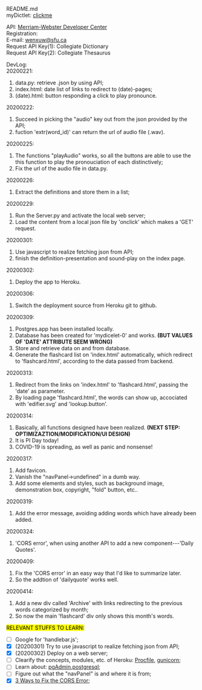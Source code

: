 README.md<br/>
myDictlet: [clickme](https://mydictlet-0.herokuapp.com/)<br/>

API: [Merriam-Webster Developer Center](https://dictionaryapi.com)<br/>
Registration:<br/>
E-mail: wenxuw@sfu.ca<br/>
Request API Key(1): Collegiate Dictionary<br/>
Request API Key(2): Collegiate Thesaurus<br/>

DevLog:<br/>
20200221:<br/>

1. data.py: retrieve .json by using API;
2. index.html: date list of links to redirect to (date)-pages;
3. (date).html: button responding a click to play pronounce.

20200222:<br/>

1. Succeed in picking the "audio" key out from the json provided by the API;
2. fuction 'extr(word_id)' can return the url of audio file (.wav).

20200225:<br/>
1. The functions "playAudio" works, so all the buttons are able to use the this function to play the pronouciation of each distinctively;
2. Fix the url of the audio file in data.py.

20200226:<br/>
1. Extract the definitions and store them in a list;

20200229:<br/>
1. Run the Server.py and activate the local web server;
2. Load the content from a local json file by 'onclick' which makes a 'GET' request.

20200301:<br/>
1. Use javascript to realize fetching json from API;
2. finish the definition-presentation and sound-play on the index page.

20200302:<br/>
1. Deploy the app to Heroku.

20200306:<br/>
1. Switch the deployment source from Heroku git to github.

20200309:<br/>
1. Postgres.app has been installed locally.
2. Database has been created for 'mydicelet-0' and works. **(BUT VALUES OF 'DATE' ATTRIBUTE SEEM WRONG)**
3. Store and retrieve data on and from database.
4. Generate the flashcard list on 'index.html' automatically, which redirect to 'flashcard.html', according to the data passed from backend.

20200313:<br/>
1. Redirect from the links on 'index.html' to 'flashcard.html', passing the 'date' as parameter.
2. By loading page 'flashcard.html', the words can show up, accociated with 'edifier.svg' and 'lookup.button'.

20200314:<br/>
1. Basically, all functions designed have been realized. **(NEXT STEP: OPTIMIZAZTION/MODIFICATION/UI DESIGN)**
2. It is PI Day today!
3. COVID-19 is spreading, as well as panic and nonsense!

20200317:<br/>
1. Add favicon.
2. Vanish the "navPanel->undefined" in a dumb way.
3. Add some elements and styles, such as background image, demonstration box, copyright, "fold" button, etc..

20200319:<br/>
1. Add the error message, avoiding adding words which have already been added.

20200324:<br/>
1. 'CORS error', when using another API to add a new component---'Daily Quotes'.

20200409:<br/>
1. Fix the 'CORS error' in an easy way that I'd like to summarize later.
2. So the addtion of 'dailyquote' works well.

20200414:<br/>
1. Add a new div called 'Archive' with links redirecting to the previous words categorized by month;
2. So now the main 'flashcard' div only shows this month's words.

 <mark>RELEVANT STUFFS TO LEARN:</mark>
- [ ] Google for 'handlebar.js';
- [x] (20200301) Try to use javascript to realize fetching json from API; 
- [x] (20200302) Deploy on a web server;
- [ ] Clearify the concepts, modules, etc. of Heroku: [Procfile](https://devcenter.heroku.com/articles/procfile), [gunicorn](https://gunicorn.org/);
- [ ] Learn about: [pgAdmin](https://www.pgadmin.org/),[postgresql](https://www.postgresql.org/);
- [ ] Figure out what the "navPanel" is and where it is from;
- [x] [3 Ways to Fix the CORS Error](https://medium.com/@dtkatz/3-ways-to-fix-the-cors-error-and-how-access-control-allow-origin-works-d97d55946d9);